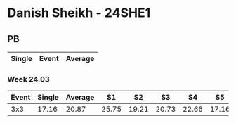 # Danish Sheikh - 24SHE1

## PB
|Single|Event|Average|
|----|----|----|
### Week 24.03
|Event|Single|Average|S1|S2|S3|S4|S5|
|-----|-------|------|--|--|--|--|--|
|3x3|17.16|20.87|25.75|19.21|20.73|22.66|17.16|
